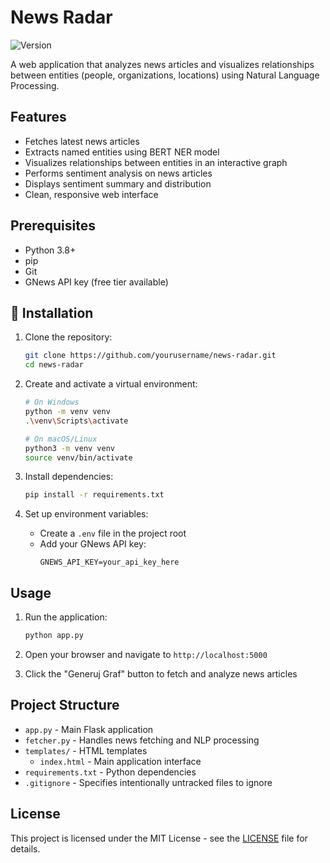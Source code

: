 # News Radar

![Version](https://img.shields.io/badge/version-0.1.3-blue)

A web application that analyzes news articles and visualizes relationships between entities (people, organizations, locations) using Natural Language Processing.

## Features

- Fetches latest news articles
- Extracts named entities using BERT NER model
- Visualizes relationships between entities in an interactive graph
- Performs sentiment analysis on news articles
- Displays sentiment summary and distribution
- Clean, responsive web interface

## Prerequisites

- Python 3.8+
- pip
- Git
- GNews API key (free tier available)

## 🚀 Installation

1. Clone the repository:
   ```bash
   git clone https://github.com/yourusername/news-radar.git
   cd news-radar
   ```

2. Create and activate a virtual environment:
   ```bash
   # On Windows
   python -m venv venv
   .\venv\Scripts\activate
   
   # On macOS/Linux
   python3 -m venv venv
   source venv/bin/activate
   ```

3. Install dependencies:
   ```bash
   pip install -r requirements.txt
   ```

4. Set up environment variables:
   - Create a `.env` file in the project root
   - Add your GNews API key:
     ```
     GNEWS_API_KEY=your_api_key_here
     ```

## Usage

1. Run the application:
   ```bash
   python app.py
   ```

2. Open your browser and navigate to `http://localhost:5000`

3. Click the "Generuj Graf" button to fetch and analyze news articles

## Project Structure

- `app.py` - Main Flask application
- `fetcher.py` - Handles news fetching and NLP processing
- `templates/` - HTML templates
  - `index.html` - Main application interface
- `requirements.txt` - Python dependencies
- `.gitignore` - Specifies intentionally untracked files to ignore
## License

This project is licensed under the MIT License - see the [LICENSE](LICENSE) file for details.
